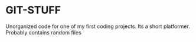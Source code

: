 # GIT-STUFF
<p>Unorganized code for one of my first coding projects. Its a short platformer. Probably contains random files</p>
